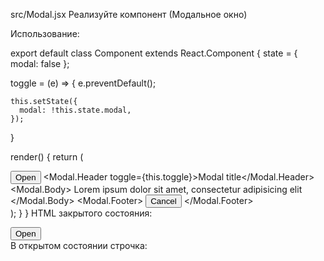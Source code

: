 src/Modal.jsx
Реализуйте компонент <Modal> (Модальное окно)

Использование:

export default class Component extends React.Component {
  state = { modal: false };

  toggle = (e) => {
    e.preventDefault();

    this.setState({
      modal: !this.state.modal,
    });
  }

  render() {
    return (
      <div>
        <button type="button" className="modal-open-button btn btn-danger" onClick={this.toggle}>Open</button>
        <Modal isOpen={this.state.modal}>
          <Modal.Header toggle={this.toggle}>Modal title</Modal.Header>
          <Modal.Body>
            Lorem ipsum dolor sit amet, consectetur adipisicing elit
          </Modal.Body>
          <Modal.Footer>
            <button type="button" className="modal-close-button btn btn-default" onClick={this.toggle}>Cancel</button>
          </Modal.Footer>
        </Modal>
      </div>
    );
  }
}
HTML закрытого состояния:

<div>
  <button type="button" class="modal-open-button btn btn-danger">Open</button>
  <div class="modal" style="display: none;">
    <div class="modal-dialog" role="document">
      <div class="modal-content">
        <div class="modal-header">
          <div class="modal-title">Modal title</div>
          <button type="button" class="close" data-dismiss="modal" aria-label="Close">
            <span aria-hidden="true">×</span>
          </button>
        </div>
        <p class="modal-body">Lorem ipsum dolor sit amet, consectetur adipisicing elit</p>
        <p class="modal-footer">
          <button type="button" class="modal-close-button btn btn-default">Cancel</button>
        </p>
      </div>
    </div>
  </div>
</div>
В открытом состоянии строчка: <div class="modal" style="display: none;"> заменяется на <div class="modal fade show" style="display: block;">

У открытого модального окна две кнопки закрывающие его: крестик справа вверху и кнопка Cancel справа внизу.

Подсказка
Modal